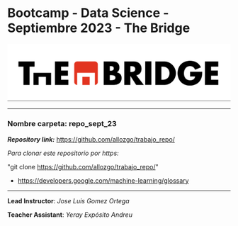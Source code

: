 # Bootcamp - Data Science - Septiembre 2023 - The Bridge


![The Bridge](./1-Ramp_Up/Git/img/TheBridge_logo.png)

----------

### **Nombre carpeta**: repo_sept_23

***Repository link:*** https://github.com/allozgo/trabajo_repo/

*Para clonar este repositorio por https:*

"git clone https://github.com/allozgo/trabajo_repo/"

- https://developers.google.com/machine-learning/glossary

----------

**Lead Instructor**: *Jose Luis Gomez Ortega*

**Teacher Assistant**: *Yeray Expósito Andreu*
